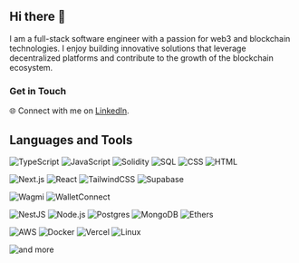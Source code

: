 <!-- https://github.com/inttter/md-badges -->
<!-- https://github.com/alexandresanlim/Badges4-README.md-Profile?tab=readme-ov-file#-blockchain- -->

## Hi there 👋

I am a full-stack software engineer with a passion for web3 and blockchain technologies. I enjoy building innovative solutions that leverage decentralized platforms and contribute to the growth of the blockchain ecosystem.

<!-- Currently, I'm working on [specific projects, technologies, or frameworks you're using]. -->

### Get in Touch

🌐 Connect with me on [LinkedIn](https://www.linkedin.com/in/remi-beaufils).

## Languages and Tools

![TypeScript](https://img.shields.io/badge/-TypeScript-000?&logo=TypeScript)
![JavaScript](https://img.shields.io/badge/-JavaScript-000?&logo=JavaScript)
![Solidity](https://img.shields.io/badge/-Solidity-000?&logo=Solidity)
![SQL](https://img.shields.io/badge/-SQL-000?&logo=MySQL)
![CSS](https://img.shields.io/badge/-CSS3-000?&logo=CSS3&logoColor=1572B6)
![HTML](https://img.shields.io/badge/-HTML5-000?&logo=HTML5)

![Next.js](https://img.shields.io/badge/-Next.js-000?&logo=Next.js)
![React](https://img.shields.io/badge/-React-000?&logo=React)
![TailwindCSS](https://img.shields.io/badge/-TailwindCSS-000?&logo=TailwindCSS)
![Supabase](https://img.shields.io/badge/-Supabase-000?&logo=Supabase)

![Wagmi](https://img.shields.io/badge/-Wagmi-000?&logo=wagmi)
![WalletConnect](https://img.shields.io/badge/-WalletConnect-000?&logo=WalletConnect)

![NestJS](https://img.shields.io/badge/-NestJS-000?&logo=NestJS&logoColor=ea2845)
![Node.js](https://img.shields.io/badge/-Node.js-000?&logo=node.js)
![Postgres](https://img.shields.io/badge/-Postgres-000?&logo=PostgreSQL&logoColor=316192)
![MongoDB](https://img.shields.io/badge/-MongoDB-000?&logo=MongoDB)
![Ethers](https://img.shields.io/badge/-Ethers-000?&logo=Ethers)
<!-- ![Viem](https://img.shields.io/badge/-Viem-000?&logo=Viem) -->

![AWS](https://img.shields.io/badge/-AWS-000?&logo=amazonwebservices&logoColor=F90)
![Docker](https://img.shields.io/badge/-Docker-000?&logo=Docker)
![Vercel](https://img.shields.io/badge/-Vercel-000?&logo=Vercel)
![Linux](https://img.shields.io/badge/-Linux-000?&logo=Linux)

![and more](https://img.shields.io/badge/and_more-✨-000?labelColor=000)

<!-- ![](https://komarev.com/ghpvc/?username=remibeaufils) -->

<!-- ## Github Stats -->

<!-- [![trophy](https://github-profile-trophy.vercel.app/?username=remibeaufils)](#) -->

<!-- [![GitHub streak stats](https://streak-stats.demolab.com/?user=remibeaufils)](#) -->

<!-- ![GitHub stats](https://github-readme-stats.vercel.app/api?username=remibeaufils&theme=dark&show_icons=true) -->

<!-- <span><img height=200 align="center" src="https://github-readme-stats-r10s.vercel.app/api?username=remibeaufils&theme=transparent&include_all_commits=true&hide=stars,issues,contribs&hide_rank=true&custom_title=Github%20Stats&hide_title=true&text_bold=false&show_icons=true&hide_border=true" /></span> -->
<!-- <span><img height=200 align="center" src="https://github-readme-stats-r10s.vercel.app/api/top-langs?username=remibeaufils&langs_count=99&card_width=320&layout=compact&theme=transparent&exclude_repo=bambox-api,bambox-backoffice,bambox-storefront,elegimejor,wows&hide_title=true" /></span> -->
